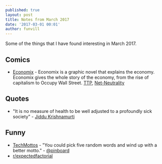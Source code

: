 ```yaml
---
published: true
layout: post
title: Notes from March 2017
date: '2017-03-01 00:01'
author: funvill
---
```


Some of the things that I have found interesting in March 2017.

## Comics 

- [Economix](http://economixcomix.com/) - Economix is a graphic novel that explains the economy. Economix gives the whole story of the economy, from the rise of capitalism to Occupy Wall Street. [TTP](http://economixcomix.com/home/tpp/), [Net-Neutrality](http://economixcomix.com/home/net-neutrality/) 

## Quotes 

- "It is no measure of health to be well adjusted to a profoundly sick society" - [Jiddu Krishnamurti](https://en.wikipedia.org/wiki/Jiddu_Krishnamurti)

## Funny 

- [TechMottos](https://twitter.com/TechMottos) - "You could pick five random words and wind up with a better motto." - [@pinboard](https://twitter.com/pinboard)
- [r/expectedfactorial](https://www.reddit.com/r/expectedfactorial/top/)
